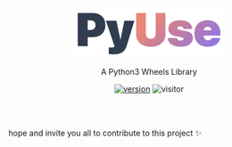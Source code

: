 <br />
<br />
<p align="center">
  <img height="90" src="./docs/docs/logo.png" alt="Vue Starport" />
</p>

<p align="center">A Python3 Wheels Library</p>

<p align="center">
  <a href="https://pypi.org/project/pyuse-core/"
    ><img
      src="https://img.shields.io/pypi/v/pyuse-core?label=version"
      alt="version"
  /></a>
  <img
    src="https://visitor-badge.glitch.me/badge?page_id=yongchin0821.pyuse"
    alt="visitor"
  />
</p>

<br />
<br />

hope and invite you all to contribute to this project ✨